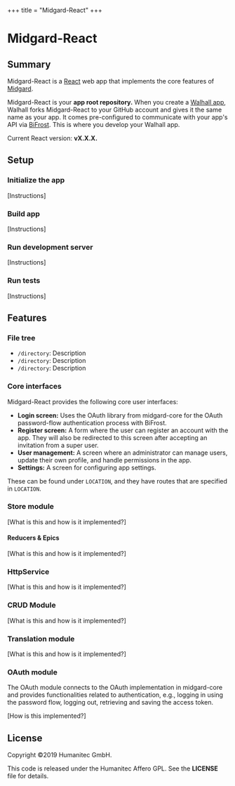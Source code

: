 +++
title = "Midgard-React"
+++

# Midgard-React

## Summary

Midgard-React is a [React](https://reactjs.org/) web app that implements the core features of [Midgard](https://docs.walhall.io/walhall/midgard).

Midgard-React is your **app root repository.** When you create a [Walhall app](https://docs.walhall.io/walhall), Walhall forks Midgard-React to your GitHub account and gives it the same name as your app. It comes pre-configured to communicate with your app's API via [BiFrost](https://docs.walhall.io/walhall/bifrost). This is where you develop your Walhall app.

Current React version: **vX.X.X.**

## Setup

### Initialize the app

[Instructions]

### Build app

[Instructions]

### Run development server

[Instructions]

### Run tests

[Instructions]

## Features

### File tree

- `/directory`: Description
- `/directory`: Description
- `/directory`: Description

### Core interfaces

Midgard-React provides the following core user interfaces:

- **Login screen:** Uses the OAuth library from midgard-core for the OAuth password-flow authentication process with BiFrost.
- **Register screen:** A form where the user can register an account with the app. They will also be redirected to this screen after accepting an invitation from a super user.
- **User management:** A screen where an administrator can manage users, update their own profile, and handle permissions in the app.
- **Settings:** A screen for configuring app settings.

These can be found under `LOCATION`, and they have routes that are specified in `LOCATION`.

### Store module

[What is this and how is it implemented?]

#### Reducers & Epics

[What is this and how is it implemented?]

### HttpService

[What is this and how is it implemented?]

### CRUD Module

[What is this and how is it implemented?]

### Translation module

[What is this and how is it implemented?]

### OAuth module

The OAuth module connects to the OAuth implementation in midgard-core and provides functionalities related to authentication, e.g., logging in using the password flow, logging out, retrieving and saving the access token.

[How is this implemented?]

## License

Copyright &#169;2019 Humanitec GmbH.

This code is released under the Humanitec Affero GPL. See the **LICENSE** file for details.

